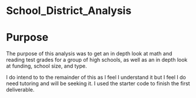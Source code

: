 # School_District_Analysis

# Purpose
The purpose of this analysis was to get an in depth look at math and reading test grades for a group of high schools, as well as an in depth look at funding, school size, and type. 

I do intend to to the remainder of this as I feel I understand it but I feel I do need tutoring and will be seeking it. I used the starter code to finish the first deliverable. 
